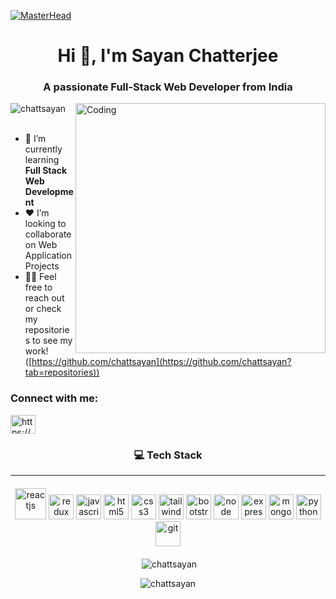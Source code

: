 [![MasterHead](https://user-images.githubusercontent.com/80781196/190216139-7697aa5a-c9a0-4bd6-80bf-3aca76a2e1c8.gif)](https://chattsayan.io)
<h1 align="center">Hi 👋, I'm Sayan Chatterjee</h1>
<h3 align="center">A passionate Full-Stack Web Developer from India</h3>
<img align="right" alt="Coding" width="400" src="https://media4.giphy.com/media/v1.Y2lkPTc5MGI3NjExZ3h6cm5weTIxeGRkMDlpdDY0YWhoNDRmdWphemhtM2x0aG4yc3lqdiZlcD12MV9naWZzX3NlYXJjaCZjdD1n/26tn33aiTi1jkl6H6/200.webp">

<p> <img align="left" src="https://komarev.com/ghpvc/?username=coderremo&label=Profile%20views&color=0e75b6&style=flat" alt="chattsayan" /> </p></br></br>

- 🌱 I’m currently learning **Full Stack Web Development**
- ❤️ I’m looking to collaborate on Web Application Projects
- 👨‍💻 Feel free to reach out or check my repositories to see my work! ([https://github.com/chattsayan](https://github.com/chattsayan?tab=repositories))

<h3 align="left">Connect with me:</h3>

<p align="left">
  <a href="https://linkedin.com/in/https://www.linkedin.com/in/sayan-c07/" target="blank"><img align="center" src="https://raw.githubusercontent.com/rahuldkjain/github-profile-readme-generator/master/src/images/icons/Social/linked-in-alt.svg" alt="https://www.linkedin.com/in/sayan-c07/" height="30" width="40" /></a>
</p>

<h3 align="center">💻 Tech Stack</h3>
<hr/>
<p align="center" style="margin: 20px 0;"> 
  <img src="https://www.svgrepo.com/show/354259/react.svg" alt="reactjs" height="50"/>
  <img src="https://www.svgrepo.com/show/452093/redux.svg" alt="redux" height="40"/>
  <img src="https://www.svgrepo.com/show/353925/javascript.svg" alt="javascript" height="40"/> 
  <img src="https://www.svgrepo.com/show/373669/html.svg" alt="html5" height="40"/>
  <img src="https://www.svgrepo.com/show/373535/css.svg" alt="css3" height="40"/> 
  <img src="https://www.svgrepo.com/show/374118/tailwind.svg" alt="tailwind-css" height="40"/> 
  <img src="https://www.svgrepo.com/show/378490/bootstrap-fill.svg" alt="bootstrap" height="40"/> 
  <img src="https://www.svgrepo.com/show/452075/node-js.svg" alt="node" height="40" />
  <img src="https://www.svgrepo.com/show/330398/express.svg" alt="express" height="40" />
  <img src="https://www.svgrepo.com/show/331488/mongodb.svg" alt="mongoDB" height="40" />
  <img src="https://www.svgrepo.com/show/452091/python.svg" alt="python" height="40"/> 
  <img src="https://www.svgrepo.com/show/452210/git.svg" alt="git" height="40"/> 
</p>


<div align="center">
  <p>&nbsp;<img src="https://github-readme-stats.vercel.app/api?username=chattsayan&show_icons=true&locale=en" alt="chattsayan" /></p>
  <p><img src="https://github-readme-stats.vercel.app/api/top-langs?username=chattsayan&show_icons=true&locale=en&layout=compact" alt="chattsayan" /></p>
</div>

<img src="https://github.com/user-attachments/assets/ea73178c-fa74-4da5-88eb-999a325b0559" alt="" />
